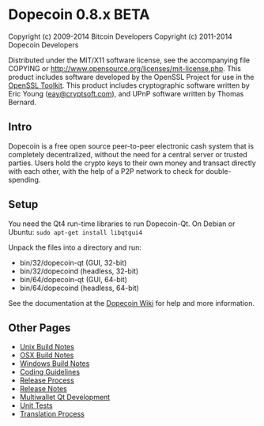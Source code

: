 Dopecoin 0.8.x BETA
====================

Copyright (c) 2009-2014 Bitcoin Developers
Copyright (c) 2011-2014 Dopecoin Developers

Distributed under the MIT/X11 software license, see the accompanying
file COPYING or http://www.opensource.org/licenses/mit-license.php.
This product includes software developed by the OpenSSL Project for use in the [OpenSSL Toolkit](http://www.openssl.org/). This product includes
cryptographic software written by Eric Young ([eay@cryptsoft.com](mailto:eay@cryptsoft.com)), and UPnP software written by Thomas Bernard.


Intro
---------------------
Dopecoin is a free open source peer-to-peer electronic cash system that is
completely decentralized, without the need for a central server or trusted
parties.  Users hold the crypto keys to their own money and transact directly
with each other, with the help of a P2P network to check for double-spending.


Setup
---------------------
You need the Qt4 run-time libraries to run Dopecoin-Qt. On Debian or Ubuntu:
	`sudo apt-get install libqtgui4`

Unpack the files into a directory and run:

- bin/32/dopecoin-qt (GUI, 32-bit)
- bin/32/dopecoind (headless, 32-bit)
- bin/64/dopecoin-qt (GUI, 64-bit)
- bin/64/dopecoind (headless, 64-bit)

See the documentation at the [Dopecoin Wiki](http://dopecoin.info)
for help and more information.


Other Pages
---------------------
- [Unix Build Notes](build-unix.md)
- [OSX Build Notes](build-osx.md)
- [Windows Build Notes](build-msw.md)
- [Coding Guidelines](coding.md)
- [Release Process](release-process.md)
- [Release Notes](release-notes.md)
- [Multiwallet Qt Development](multiwallet-qt.md)
- [Unit Tests](unit-tests.md)
- [Translation Process](translation_process.md)
